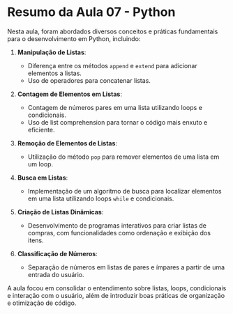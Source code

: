 # Resumo da Aula 07 - Python

Nesta aula, foram abordados diversos conceitos e práticas fundamentais para o desenvolvimento em Python, incluindo:

1. **Manipulação de Listas**:
   - Diferença entre os métodos `append` e `extend` para adicionar elementos a listas.
   - Uso de operadores para concatenar listas.

2. **Contagem de Elementos em Listas**:
   - Contagem de números pares em uma lista utilizando loops e condicionais.
   - Uso de list comprehension para tornar o código mais enxuto e eficiente.

3. **Remoção de Elementos de Listas**:
   - Utilização do método `pop` para remover elementos de uma lista em um loop.

4. **Busca em Listas**:
   - Implementação de um algoritmo de busca para localizar elementos em uma lista utilizando loops `while` e condicionais.

5. **Criação de Listas Dinâmicas**:
   - Desenvolvimento de programas interativos para criar listas de compras, com funcionalidades como ordenação e exibição dos itens.

6. **Classificação de Números**:
   - Separação de números em listas de pares e ímpares a partir de uma entrada do usuário.

A aula focou em consolidar o entendimento sobre listas, loops, condicionais e interação com o usuário, além de introduzir boas práticas de organização e otimização de código.